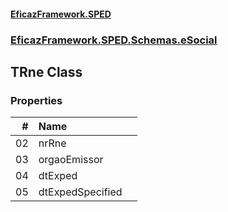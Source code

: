 #### [EficazFramework.SPED](EficazFrameworkSPED.md 'EficazFramework SPED')
### [EficazFramework.SPED.Schemas.eSocial](EficazFramework.SPED.Schemas.eSocial.md 'EficazFramework.SPED.Schemas.eSocial')

## TRne Class
### Properties

| # | Name | |
| ---: | :--- | :--- |
| 02 | nrRne |  |
| 03 | orgaoEmissor |  |
| 04 | dtExped |  |
| 05 | dtExpedSpecified |  |
